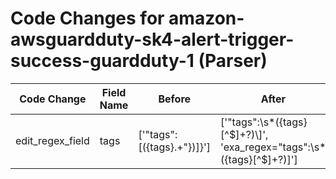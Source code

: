 # Code Changes for amazon-awsguardduty-sk4-alert-trigger-success-guardduty-1 (Parser)

| Code Change | Field Name | Before | After |
|-------------|------------|--------|-------|
| edit_regex_field | tags | ['"tags":\[({tags}.+"\})\]\}'] | ['"tags":\s*({tags}[^$]+?)\]', 'exa_regex="tags":\s*({tags}[^$]+?)\]'] |